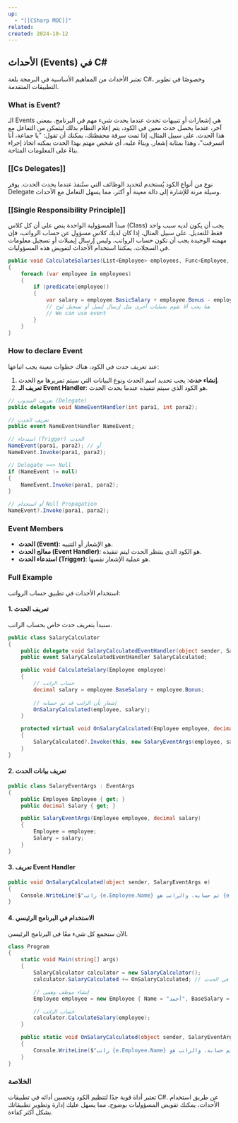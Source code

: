```yaml
---
up:
  - "[[CSharp MOC]]"
related: 
created: 2024-10-12
---
```

## الأحداث (Events) في C#

تعتبر الأحداث من المفاهيم الأساسية في البرمجة بلغة C#، وخصوصًا في تطوير التطبيقات المتقدمة.

### What is Event?
الـ Events هي إشعارات أو تنبيهات تحدث عندما يحدث شيء مهم في البرنامج. 
بمعنى آخر، عندما يحصل حدث معين في الكود، يتم إعلام النظام بذلك ليتمكن من التفاعل مع هذا الحدث. 
على سبيل المثال، إذا تمت سرقة محفظتك، يمكنك أن تقول: "يا جماعة، أنا اتسرقت"، وهذا بمثابة إشعار. 
وبناءً عليه، أي شخص مهتم بهذا الحدث يمكنه اتخاذ إجراء بناءً على المعلومات المتاحة.

### [[Cs Delegates]]
 نوع من أنواع الكود يُستخدم لتحديد الوظائف التي ستُنفذ عندما يحدث الحدث. 
 يوفر Delegate وسيلة مرنة للإشارة إلى دالة معينة أو أكثر، مما يسهل التعامل مع الأحداث.

### [[Single Responsibility Principle]]

مبدأ المسؤولية الواحدة ينص على أن كل كلاس (Class) يجب أن يكون لديه سبب واحد فقط للتعديل. 
على سبيل المثال، إذا كان لديك كلاس مسؤول عن حساب الرواتب، فإن مهمته الوحيدة يجب أن تكون حساب الرواتب، وليس إرسال إيميلات أو تسجيل معلومات في السجلات. يمكننا استخدام الأحداث لتفويض هذه المسؤوليات.

```csharp
public void CalculateSalaries(List<Employee> employees, Func<Employee, bool> predicate)
{
    foreach (var employee in employees)
    {
        if (predicate(employee))
        {
            var salary = employee.BasicSalary + employee.Bonus - employee.Deductions;
            // هنا يجب ألا نقوم بعمليات أخرى مثل إرسال إيميل أو تسجيل لوج
            // We can use event
        }
    }
}
```

### How to declare Event

عند تعريف حدث في الكود، هناك خطوات معينة يجب اتباعها:

1. **إنشاء حدث**: يجب تحديد اسم الحدث ونوع البيانات التي سيتم تمريرها مع الحدث.
2. **تعريف الـ Event Handler**: هو الكود الذي سيتم تنفيذه عندما يحدث الحدث.

```csharp
// تعريف المندوب (Delegate)
public delegate void NameEventHandler(int para1, int para2);

// تعريف الحدث
public event NameEventHandler NameEvent;

// استدعاء (Trigger) الحدث
NameEvent(para1, para2); // أو
NameEvent.Invoke(para1, para2);

// Delegate ==> Null 
if (NameEvent != null)
{
    NameEvent.Invoke(para1, para2);
}

// أو استخدام Null Propagation
NameEvent?.Invoke(para1, para2);
```

### Event Members

- **الحدث (Event)**: هو الإشعار أو التنبيه.
- **معالج الحدث (Event Handler)**: هو الكود الذي ينتظر الحدث ليتم تنفيذه.
- **استدعاء الحدث (Trigger)**: هو عملية الإشعار نفسها.

### Full Example

استخدام الأحداث في تطبيق حساب الرواتب:

#### 1. تعريف الحدث

سنبدأ بتعريف حدث خاص بحساب الراتب.

```csharp
public class SalaryCalculator
{
    public delegate void SalaryCalculatedEventHandler(object sender, SalaryEventArgs e);
    public event SalaryCalculatedEventHandler SalaryCalculated;

    public void CalculateSalary(Employee employee)
    {
        // حساب الراتب
        decimal salary = employee.BaseSalary + employee.Bonus;
        
        // إشعار بأن الراتب قد تم حسابه
        OnSalaryCalculated(employee, salary);
    }

    protected virtual void OnSalaryCalculated(Employee employee, decimal salary)
    {
        SalaryCalculated?.Invoke(this, new SalaryEventArgs(employee, salary));
    }
}
```

#### 2. تعريف بيانات الحدث

```csharp
public class SalaryEventArgs : EventArgs
{
    public Employee Employee { get; }
    public decimal Salary { get; }

    public SalaryEventArgs(Employee employee, decimal salary)
    {
        Employee = employee;
        Salary = salary;
    }
}
```

#### 3. تعريف Event Handler

```csharp
public void OnSalaryCalculated(object sender, SalaryEventArgs e)
{
    Console.WriteLine($"راتب {e.Employee.Name} تم حسابه، والراتب هو {e.Salary}");
}
```

#### 4. الاستخدام في البرنامج الرئيسي

الآن سنجمع كل شيء معًا في البرنامج الرئيسي.

```csharp
class Program
{
    static void Main(string[] args)
    {
        SalaryCalculator calculator = new SalaryCalculator();
        calculator.SalaryCalculated += OnSalaryCalculated; // الاشتراك في الحدث

        // إنشاء موظف وهمي
        Employee employee = new Employee { Name = "أحمد", BaseSalary = 1000, Bonus = 200 };

        // حساب الراتب
        calculator.CalculateSalary(employee);
    }

    public static void OnSalaryCalculated(object sender, SalaryEventArgs e)
    {
        Console.WriteLine($"راتب {e.Employee.Name} تم حسابه، والراتب هو {e.Salary}");
    }
}
```

### الخلاصة

تعتبر أداة قوية جدًا لتنظيم الكود وتحسين أدائه في تطبيقات C#. 
عن طريق استخدام الأحداث، يمكنك تفويض المسؤوليات بوضوح، مما يسهل عليك إدارة وتطوير تطبيقاتك بشكل أكثر كفاءة.